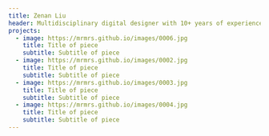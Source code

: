 ```yaml
---
title: Zenan Liu
header: Multidisciplinary digital designer with 10+ years of experience, currently focused on fintech and web3.
projects:
  - image: https://mrmrs.github.io/images/0006.jpg
    title: Title of piece
    subtitle: Subtitle of piece
  - image: https://mrmrs.github.io/images/0002.jpg
    title: Title of piece
    subtitle: Subtitle of piece
  - image: https://mrmrs.github.io/images/0003.jpg
    title: Title of piece
    subtitle: Subtitle of piece
  - image: https://mrmrs.github.io/images/0004.jpg
    title: Title of piece
    subtitle: Subtitle of piece
---
```

